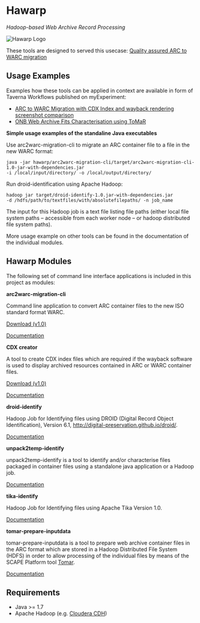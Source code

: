Hawarp
======
*Hadoop-based Web Archive Record Processing*

![Hawarp Logo](https://lh4.googleusercontent.com/RTeHNY7CDXRu3Vd3Lrny0G8DUhvjkrKxCSKA1Po9LFGzGYeqIVuqzZPMO83oeWzjcNoYvn3H9TxNe1XzVBdR6M4SwXtR06qj5wmXJa7XfVTLEsxyxdGS8v1gJHs596qPXQ?raw=true)

These tools are designed to served this usecase:
[Quality assured ARC to WARC migration](http://www.openplanetsfoundation.org/blogs/2014-07-10-quality-assured-arc-warc-migration)

Usage Examples
--------------

Examples how these tools can be applied in context are available in form of Taverna Workflows published on myExperiment:

* [ARC to WARC Migration with CDX Index and wayback rendering screenshot comparison](http://www.myexperiment.org/workflows/4333.html)
* [ONB Web Archive Fits Characterisation using ToMaR](http://www.myexperiment.org/workflows/3933.html)

**Simple usage examples of the standaline Java executables**

Use arc2warc-migration-cli to migrate an ARC container file to a file in the new WARC format:

    java -jar hawarp/arc2warc-migration-cli/target/arc2warc-migration-cli-1.0-jar-with-dependencies.jar 
    -i /local/input/directory/ -o /local/output/directory/
    
Run droid-identification using Apache Hadoop:

    hadoop jar target/droid-identify-1.0.jar-with-dependencies.jar 
    -d /hdfs/path/to/textfiles/with/absolutefilepaths/ -n job_name
    
The input for this Hadoop job is a text file listing file paths (either local file system paths – accessible from each worker node – or hadoop distributed file system paths).

More usage example on other tools can be found in the documentation of the individual modules.


Hawarp Modules
--------------

The following set of command line interface applications is included in this 
project as modules:

**arc2warc-migration-cli**

Command line application to convert ARC container files to the new ISO standard
format WARC. 

[Download (v1.0)](http://dl.bintray.com/shsdev/generic/arc2warc-migration-cli-1.0-jar-with-dependencies.jar)

[Documentation](https://github.com/openplanets/hawarp/blob/master/arc2warc-migration-cli/README.md)

**CDX creator**

A tool to create CDX index files which are required if the wayback software is used to display archived resources contained in ARC or WARC container files.

[Download (v1.0)](http://dl.bintray.com/shsdev/generic/cdx-creator-1.0-jar-with-dependencies.jar)

[Documentation](https://github.com/openplanets/hawarp/blob/master/cdx-creator/README.md)

**droid-identify**

Hadoop Job for Identifying files using  DROID (Digital Record Object 
Identification), Version 6.1, http://digital-preservation.github.io/droid/. 

[Documentation](https://github.com/openplanets/hawarp/blob/master/droid-identify/README.md)

**unpack2temp-identify**

unpack2temp-identify is a tool to identify and/or characterise files packaged 
in container files using a standalone java application or a Hadoop job.

[Documentation](https://github.com/openplanets/hawarp/blob/master/unpack2temp-identify/README.md)

**tika-identify**

Hadoop Job for Identifying files using Apache Tika Version 1.0. 

[Documentation](https://github.com/openplanets/hawarp/blob/master/tika-identify/README.md)

**tomar-prepare-inputdata**

tomar-prepare-inputdata is a tool to prepare web archive container files in the 
ARC format which are stored in a Hadoop Distributed File System (HDFS) in order 
to allow processing of the individual files by means of the SCAPE Platform tool 
[Tomar](https://github.com/openplanets/tomar).

[Documentation](https://github.com/openplanets/hawarp/blob/master/tomar-prepare-inputdata/README.md)

Requirements
------------

* Java >= 1.7
* Apache Hadoop (e.g. [Cloudera CDH](http://www.cloudera.com/content/cloudera/en/products-and-services/cdh.html))
